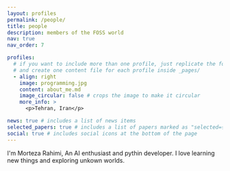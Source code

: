 ```yaml
---
layout: profiles
permalink: /people/
title: people
description: members of the FOSS world
nav: true
nav_order: 7

profiles:
  # if you want to include more than one profile, just replicate the following block
  # and create one content file for each profile inside _pages/
  - align: right
    image: programming.jpg
    content: about_me.md
    image_circular: false # crops the image to make it circular
    more_info: >
      <p>Tehran, Iran</p>

news: true # includes a list of news items
selected_papers: true # includes a list of papers marked as "selected={true}"
social: true # includes social icons at the bottom of the page
---
```


I'm Morteza Rahimi, An AI enthusiast and pythin developer.
I love learning new things and exploring unkown worlds.